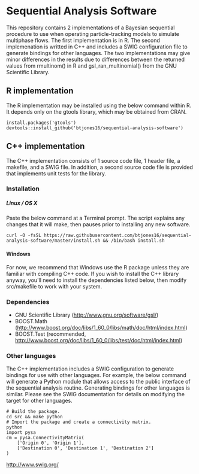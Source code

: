 Sequential Analysis Software
============================

This repository contains 2 implementations of a Bayesian sequential procedure to
use when operating particle-tracking models to simulate multiphase flows. The
first implementation is in R. The second implemenation is writted in C++ and
includes a SWIG configuration file to generate bindings for other languages. The
two implementations may give minor differences in the results due to differences
between the returned values from rmultinom() in R and gsl_ran_multinomial() from
the GNU Scientific Library.

## R implementation
The R implementation may be installed using the below command within R. It
depends only on the gtools library, which may be obtained from CRAN.
```
install.packages('gtools')
devtools::install_github('btjones16/sequential-analysis-software')
```

## C++ implementation
The C++ implementation consists of 1 source code file, 1 header file, a
makefile, and a SWIG file. In addition, a second source code file is provided
that implements unit tests for the library.

### Installation
##### Linux / OS X
Paste the below command at a Terminal prompt. The script explains any changes
that it will make, then pauses prior to installing any new software.
```
curl -O -fsSL https://raw.githubusercontent.com/btjones16/sequential-analysis-software/master/install.sh && /bin/bash install.sh
```

#### Windows
For now, we recommend that Windows use the R package unless they are familiar
with compiling C++ code. If you wish to install the C++ library anyway, you'll
need to install the dependencies listed below, then modify src/makefile to work
with your system.

### Dependencies
- GNU Scientific Library (http://www.gnu.org/software/gsl/)
- BOOST.Math (http://www.boost.org/doc/libs/1_60_0/libs/math/doc/html/index.html)
- BOOST.Test (recommended, http://www.boost.org/doc/libs/1_60_0/libs/test/doc/html/index.html)

### Other languages
The C++ implementation includes a SWIG configuration to generate bindings for
use with other languages. For example, the below command will generate a Python
module that allows access to the public interface of the sequential analysis
routine. Generating bindings for other languages is similar. Please see the
SWIG documentation for details on modifying the target for other languages.

```
# Build the package.
cd src && make python
# Import the package and create a connectivity matrix.
python
import pysa
cm = pysa.ConnectivityMatrix(
    ['Origin 0', 'Origin 1'],
    ['Destination 0', 'Destination 1', 'Destination 2']
)
```

http://www.swig.org/
